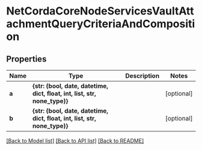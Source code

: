 # NetCordaCoreNodeServicesVaultAttachmentQueryCriteriaAndComposition

## Properties
Name | Type | Description | Notes
------------ | ------------- | ------------- | -------------
**a** | **{str: (bool, date, datetime, dict, float, int, list, str, none_type)}** |  | [optional] 
**b** | **{str: (bool, date, datetime, dict, float, int, list, str, none_type)}** |  | [optional] 

[[Back to Model list]](../README.md#documentation-for-models) [[Back to API list]](../README.md#documentation-for-api-endpoints) [[Back to README]](../README.md)



